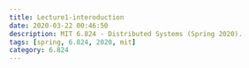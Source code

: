 ```yaml
---
title: Lecture1-interoduction
date: 2020-03-22 00:46:50
description: MIT 6.824 - Distributed Systems (Spring 2020).
tags: [spring, 6.824, 2020, mit]
category: 6.824
---
```




